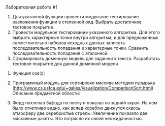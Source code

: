 Лабораторная работа #1
1. Для указанной функции провести модульное тестирование разложения функции в степенной ряд. Выбрать достаточное тестовое покрытие.
2. Провести модульное тестирование указанного алгоритма. Для этого выбрать характерные точки внутри алгоритма, и для предложенных самостоятельно наборов исходных данных записать последовательность попадания в характерные точки. Сравнить последовательность попадания с эталонной.
3. Сформировать доменную модель для заданного текста.  Разработать тестовое покрытие для данной доменной модели


1) Функция cos(x)

2) Программный модуль для сортировки массива методом пузырька (http://www.cs.usfca.edu/~galles/visualization/ComparisonSort.html)
Описание предметной области:

3) Форд похлопал Зафода по плечу и показал на задний экран. На нем было отчетливо видно, как вслед кораблю движутся сквозь атмосферу две серебристые стрелы. Увеличение показало две массивные ракеты. Это потрясло их своей неожиданностью.
